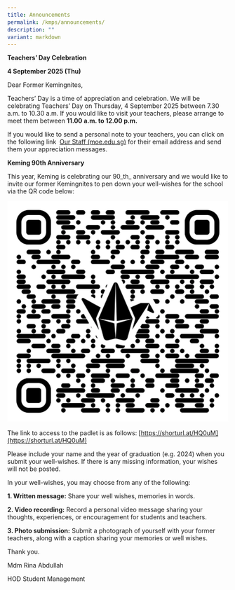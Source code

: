 ```yaml
---
title: Announcements
permalink: /kmps/announcements/
description: ""
variant: markdown
---
```

**Teachers’ Day Celebration**

**4 September 2025 (Thu)**

Dear Former Kemingnites,

Teachers’ Day is a time of appreciation and celebration. We will be celebrating Teachers’ Day on Thursday, 4 September 2025 between 7.30 a.m. to 10.30 a.m. If you would like to visit your teachers, please arrange to meet them between **11.00 a.m. to 12.00 p.m.**

If you would like to send a personal note to your teachers, you can click on the following link  [Our Staff (moe.edu.sg)](https://kemingpri.moe.edu.sg/keming-family/our-staff) for their email address and send them your appreciation messages.

**Keming 90th Anniversary**

This year, Keming is celebrating our 90_th_ anniversary and we would like to invite our former Kemingnites to pen down your well-wishes for the school via the QR code below:

![](/images/Padlet_QR_code.png)

The link to access to the padlet is as follows: [https://shorturl.at/HQ0uM](https://shorturl.at/HQ0uM)

Please include your name and the year of graduation (e.g. 2024) when you submit your well-wishes. If there is any missing information, your wishes will not be posted.

In your well-wishes, you may choose from any of the following:

**1\. Written message:** Share your well wishes, memories in words.

**2\. Video recording:** Record a personal video message sharing your thoughts, experiences, or encouragement for students and teachers.

**3\. Photo submission:** Submit a photograph of yourself with your former teachers, along with a caption sharing your memories or well wishes.

Thank you.

Mdm Rina Abdullah

HOD Student Management